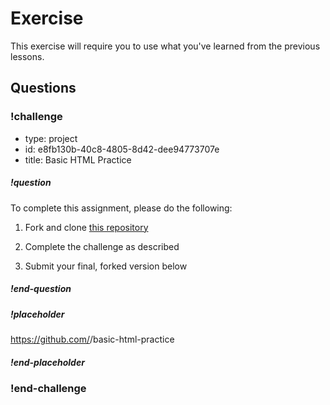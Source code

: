 # Exercise

This exercise will require you to use what you've learned from the previous lessons.

## Questions

<!-- Question -->

### !challenge

* type: project
* id: e8fb130b-40c8-4805-8d42-dee94773707e
* title: Basic HTML Practice


##### !question

To complete this assignment, please do the following:

1. Fork and clone [this repository](https://github.com/gSchool/basic-html-practice)

1. Complete the challenge as described

1. Submit your final, forked version below

##### !end-question

##### !placeholder

https://github.com/<your-github-username>/basic-html-practice

##### !end-placeholder
### !end-challenge
